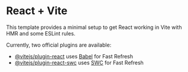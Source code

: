 # React + Vite

This template provides a minimal setup to get React working in Vite with HMR and some ESLint rules.

Currently, two official plugins are available:

- [@vitejs/plugin-react](https://github.com/vitejs/vite-plugin-react/blob/main/packages/plugin-react/README.md) uses [Babel](https://babeljs.io/) for Fast Refresh
- [@vitejs/plugin-react-swc](https://github.com/vitejs/vite-plugin-react-swc) uses [SWC](https://swc.rs/) for Fast Refresh



<!--
# Passaggi del Progetto

1. Installare `react-router-dom`:
    ```bash
    npm install react-router-dom
    ```

2. Installare `axios`:
    ```bash
    npm install axios
    ```

3. Creare le cartelle `components`, `pages` e `layouts` in src

4. Creare i file Homepage.jsx, Chisiamo.jsx e PostListPage.jsx

5. Inserire le funzioni da esportare nei file appena creati

6. Nel file App.jsx importiamo gli elementi della libreria di gestione delle rotte [BrowserRouter, Routes, Route] da `react-router-dom` 
    e importiamo anche le pagine create in precedenza:
    
    // import degli elementi della libreria di gestione delle rotte
    import { BrowserRouter, Routes, Route } from "react-router-dom";

    // Pages
    import HomePage from "./pages/HomePage";
    import ChiSiamo from "./pages/ChiSiamo";
    import PostListPage from "./pages/PostListPage";
    ```

7. Gestire le rotte per le pagine nel `return`

8. Creare un componente `Header`

9. Creare un file `DefaultLayout.jsx` nella cartella `layouts` e importare l'`Header`

10. Creare un componente `PostList.jsx` che importeremo in `PostListPage.jsx`

11. nel componente PostList aggiungiamo la funzione fetchPosts per recuperare i post dal server e quella deletePost  per eliminare un post, nel return gli inseriamo quello che vogliamo visualizzare in pagina facendo il .map all'array di oggetti
-->